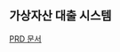 ## 가상자산 대출 시스템

[PRD 문서](https://github.com/baobab-namu/Crypto-backed-Loans/wiki/PRD:-%EA%B0%80%EC%83%81%EC%9E%90%EC%82%B0-%EB%8B%B4%EB%B3%B4-%EB%8C%80%EC%B6%9C)
